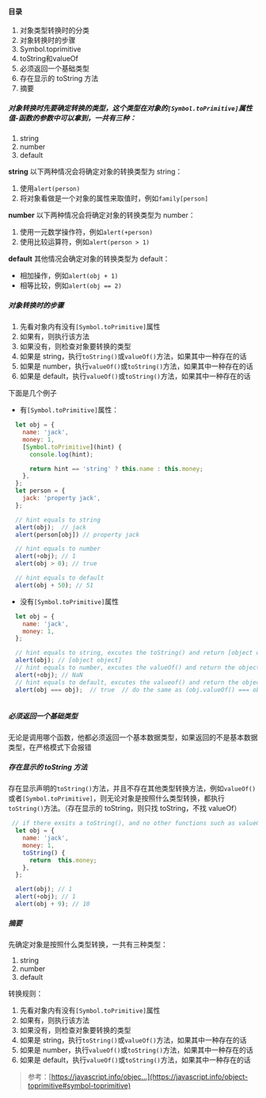 #### 目录

1. 对象类型转换时的分类
2. 对象转换时的步骤
3. Symbol.toprimitive
4. toString和valueOf
5. 必须返回一个基础类型
6. 存在显示的 toString 方法
7. 摘要

##### 对象转换时先要确定转换的类型，这个类型在对象的`[Symbol.toPrimitive]`属性值-函数的参数中可以拿到，一共有三种：

1. string
2. number
3. default

**string**
以下两种情况会将确定对象的转换类型为 string：

1. 使用`alert(person)`
2. 将对象看做是一个对象的属性来取值时，例如`family[person]`

**number**
以下两种情况会将确定对象的转换类型为 number：

1. 使用一元数学操作符，例如`alert(+person)`
2. 使用比较运算符，例如`alert(person > 1)`

**default**
其他情况会确定对象的转换类型为 default：

- 相加操作，例如`alert(obj + 1)`
- 相等比较，例如`alert(obj == 2)`

##### 对象转换时的步骤

1. 先看对象内有没有`[Symbol.toPrimitive]`属性
2. 如果有，则执行该方法
3. 如果没有，则检查对象要转换的类型
4. 如果是 string，执行`toString()`或`valueOf()`方法，如果其中一种存在的话
5. 如果是 number，执行`valueOf()`或`toString()`方法，如果其中一种存在的话
6. 如果是 default，执行`valueOf()`或`toString()`方法，如果其中一种存在的话

下面是几个例子

- 有`[Symbol.toPrimitive]`属性：

```javascript
  let obj = {
    name: 'jack',
    money: 1,
    [Symbol.toPrimitive](hint) {
      console.log(hint);

      return hint == 'string' ? this.name : this.money;
    },
  };
  let person = {
    jack: 'property jack',
  };

  // hint equals to string
  alert(obj);  // jack
  alert(person[obj]) // property jack

  // hint equals to number
  alert(+obj); // 1
  alert(obj > 0); // true

  // hint equals to default
  alert(obj + 50); // 51
```

- 没有`[Symbol.toPrimitive]`属性

```javascript
  let obj = {
    name: 'jack',
    money: 1,
  };

  // hint equals to string, excutes the toString() and return [object object]
  alert(obj); // [object object]
  // hint equals to number, excutes the valueOf() and return the object itself
  alert(+obj); // NaN  
  // hint equals to default, excutes the valueof() and return the object itself
  alert(obj === obj);  // true  // do the same as (obj.valueOf() === obj);
  
```

##### 必须返回一个基础类型

无论是调用哪个函数，他都必须返回一个基本数据类型，如果返回的不是基本数据类型，在严格模式下会报错

##### 存在显示的 toString 方法

存在显示声明的`toString()`方法，并且不存在其他类型转换方法，例如`valueOf()`或者`[Symbol.toPrimitive]`，则无论对象是按照什么类型转换，都执行`toString()`方法。（存在显示的 toString，则只找 toString，不找 valueOf）

```javascript
 // if there exsits a toString(), and no other functions such as valueOf() or [symbol.toPromitive], then all the conversions will excute toString()
  let obj = {
    name: 'jack',
    money: 1,
    toString() {
      return  this.money;
    },
  };

  alert(obj); // 1
  alert(+obj); // 1 
  alert(obj + 9); // 10
```

##### 摘要

先确定对象是按照什么类型转换，一共有三种类型：

1. string
2. number
3. default

转换规则：

1. 先看对象内有没有`[Symbol.toPrimitive]`属性
2. 如果有，则执行该方法
3. 如果没有，则检查对象要转换的类型
4. 如果是 string，执行`toString()`或`valueOf()`方法，如果其中一种存在的话
5. 如果是 number，执行`valueOf()`或`toString()`方法，如果其中一种存在的话
6. 如果是 default，执行`valueOf()`或`toString()`方法，如果其中一种存在的话

> 参考：[https://javascript.info/objec...](https://javascript.info/object-toprimitive#symbol-toprimitive)